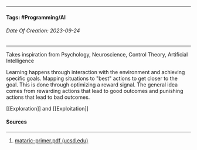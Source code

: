 __________________________________________________________________________
#### **Tags:** #Programming/AI
###### *Date Of Creation: 2023-09-24*
__________________________________________________________________________

Takes inspiration from Psychology, Neuroscience, Control Theory, Artificial Intelligence 

Learning happens through interaction with the environment and achieving specific goals. Mapping situations to "best" actions to get closer to the goal. This is done through optimizing a reward signal. The general idea comes from rewarding actions that lead to good outcomes and punishing actions that lead to bad outcomes.

[[Exploration]] and [[Exploitation]]

#### Sources
__________________________________________________________________________
1. [mataric-primer.pdf (ucsd.edu)](https://pages.ucsd.edu/~ehutchins/cogs8/mataric-primer.pdf)